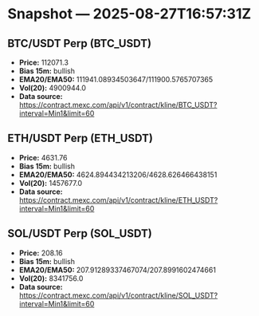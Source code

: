 # Snapshot — 2025-08-27T16:57:31Z

## BTC/USDT Perp (BTC_USDT)
- **Price:** 112071.3
- **Bias 15m:** bullish
- **EMA20/EMA50:** 111941.08934503647/111900.5765707365
- **Vol(20):** 4900944.0
- **Data source:** https://contract.mexc.com/api/v1/contract/kline/BTC_USDT?interval=Min1&limit=60

## ETH/USDT Perp (ETH_USDT)
- **Price:** 4631.76
- **Bias 15m:** bullish
- **EMA20/EMA50:** 4624.894434213206/4628.626466438151
- **Vol(20):** 1457677.0
- **Data source:** https://contract.mexc.com/api/v1/contract/kline/ETH_USDT?interval=Min1&limit=60

## SOL/USDT Perp (SOL_USDT)
- **Price:** 208.16
- **Bias 15m:** bullish
- **EMA20/EMA50:** 207.91289337467074/207.8991602474661
- **Vol(20):** 8341756.0
- **Data source:** https://contract.mexc.com/api/v1/contract/kline/SOL_USDT?interval=Min1&limit=60

